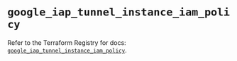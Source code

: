 # `google_iap_tunnel_instance_iam_policy`

Refer to the Terraform Registry for docs: [`google_iap_tunnel_instance_iam_policy`](https://registry.terraform.io/providers/hashicorp/google-beta/6.6.0/docs/resources/google_iap_tunnel_instance_iam_policy).
